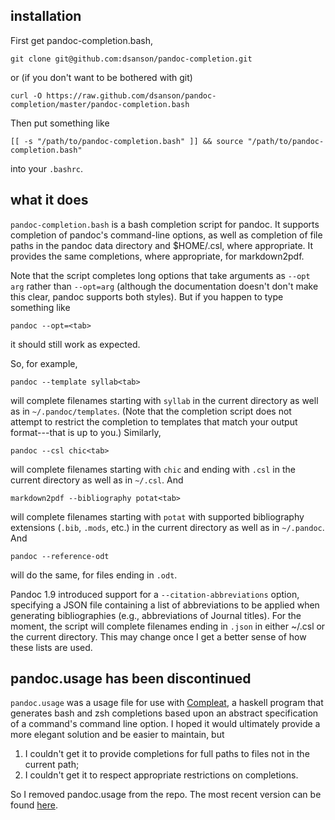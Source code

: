 ## installation

First get pandoc-completion.bash,

    git clone git@github.com:dsanson/pandoc-completion.git

or (if you don't want to be bothered with git)

    curl -O https://raw.github.com/dsanson/pandoc-completion/master/pandoc-completion.bash

Then put something like

    [[ -s "/path/to/pandoc-completion.bash" ]] && source "/path/to/pandoc-completion.bash"

into your `.bashrc`.

## what it does 

`pandoc-completion.bash` is a bash completion script for pandoc. It
supports completion of pandoc's command-line options, as well as
completion of file paths in the pandoc data directory and $HOME/.csl,
where appropriate. It provides the same completions, where appropriate,
for markdown2pdf.

Note that the script completes long options that take arguments as
`--opt arg` rather than `--opt=arg` (although the documentation doesn't
don't make this clear, pandoc supports both styles). But if you happen
to type something like

    pandoc --opt=<tab>

it should still work as expected.

So, for example,

    pandoc --template syllab<tab>

will complete filenames starting with `syllab` in the current directory
as well as in `~/.pandoc/templates`. (Note that the completion script
does not attempt to restrict the completion to templates that match your
output format---that is up to you.) Similarly,

    pandoc --csl chic<tab>

will complete filenames starting with `chic` and ending with `.csl` in
the current directory as well as in `~/.csl`. And

    markdown2pdf --bibliography potat<tab>

will complete filenames starting with `potat` with supported
bibliography extensions (`.bib`, `.mods`, etc.) in the current directory
as well as in `~/.pandoc`. And

    pandoc --reference-odt 

will do the same, for files ending in `.odt`.

Pandoc 1.9 introduced support for a `--citation-abbreviations` option, specifying a JSON file containing a list of abbreviations to be applied when generating bibliographies (e.g., abbreviations of Journal titles). For the moment, the script will complete filenames ending in `.json` in either ~/.csl or the current directory. This may change once I get a better sense of how these lists are used. 

## pandoc.usage has been discontinued

`pandoc.usage` was a usage file for use with [Compleat][], a haskell
program that generates bash and zsh completions based upon an abstract
specification of a command's command line option. I hoped it would ultimately provide a more elegant solution and be easier to maintain, but

1.  I couldn't get it to provide completions for full paths to files not in
    the current path;
2.  I couldn't get it to respect appropriate restrictions on completions.

So I removed pandoc.usage from the repo. The most recent version can be found [here](https://github.com/dsanson/pandoc-completion/commit/72eab2016eafa4957b1cfac07989d4f8ab208e4e).

  [Compleat]: https://github.com/mbrubeck/compleat

